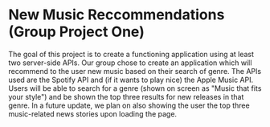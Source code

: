 # New Music Reccommendations (Group Project One)

The goal of this project is to create a functioning application using at least two server-side APIs. Our group chose to create an application which will recommend to the user new music based on their search of genre. The APIs used are the Spotify API and (if it wants to play nice) the Apple Music API. Users will be able to search for a genre (shown on screen as "Music that fits your style") and be shown the top three results for new releases in that genre. In a future update, we plan on also showing the user the top three music-related news stories upon loading the page.